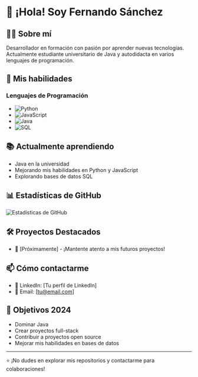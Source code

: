 # 👋 ¡Hola! Soy Fernando Sánchez

## 👨‍💻 Sobre mí
Desarrollador en formación con pasión por aprender nuevas tecnologías. Actualmente estudiante universitario de Java y autodidacta en varios lenguajes de programación.

## 🚀 Mis habilidades

### Lenguajes de Programación
- ![Python](https://img.shields.io/badge/Python-Intermedio-blue?style=flat-square&logo=python)
- ![JavaScript](https://img.shields.io/badge/JavaScript-Intermedio-yellow?style=flat-square&logo=javascript)
- ![Java](https://img.shields.io/badge/Java-Principiante-orange?style=flat-square&logo=java)
- ![SQL](https://img.shields.io/badge/SQL-Básico-lightgrey?style=flat-square&logo=mysql)

## 📚 Actualmente aprendiendo
- Java en la universidad
- Mejorando mis habilidades en Python y JavaScript
- Explorando bases de datos SQL

## 📊 Estadísticas de GitHub
![Estadísticas de GitHub](https://github-readme-stats.vercel.app/api?username=TU_USUARIO&show_icons=true&theme=radical)

## 🛠️ Proyectos Destacados
- 🌟 [Próximamente] - ¡Mantente atento a mis futuros proyectos!

## 📫 Cómo contactarme
- 💼 LinkedIn: [Tu perfil de LinkedIn]
- 📧 Email: [tu@email.com]

## 🌱 Objetivos 2024
- Dominar Java
- Crear proyectos full-stack
- Contribuir a proyectos open source
- Mejorar mis habilidades en bases de datos

---
⭐️ ¡No dudes en explorar mis repositorios y contactarme para colaboraciones!
